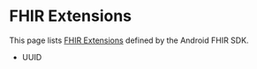 # FHIR Extensions

This page lists [FHIR Extensions](http://hl7.org/fhir/extensibility.html) defined by the Android FHIR SDK.

* UUID
